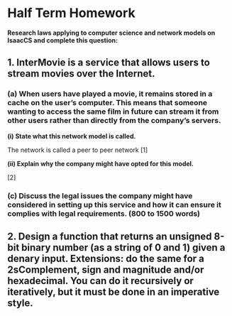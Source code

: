 # Half Term Homework
**Research laws applying to computer science and network models on IsaacCS and complete this question:**

## **1. InterMovie is a service that allows users to stream movies over the Internet.**

### **(a) When users have played a movie, it remains stored in a cache on the user’s computer. This means that someone wanting to access the same film in future can stream it from other users rather than directly from the company’s servers.**  

**(i) State what this network model is called.**  

The network is called a peer to peer network [1]  

**(ii) Explain why the company might have opted for this model.**  


[2]

### **(c) Discuss the legal issues the company might have considered in setting up this service and how it can ensure it complies with legal requirements. (800 to 1500 words)**  




## **2. Design a function that returns an unsigned 8-bit binary number (as a string of 0 and 1) given a denary input. Extensions: do the same for a 2sComplement, sign and magnitude and/or hexadecimal. You can do it recursively or iteratively, but it must be done in an imperative style.**